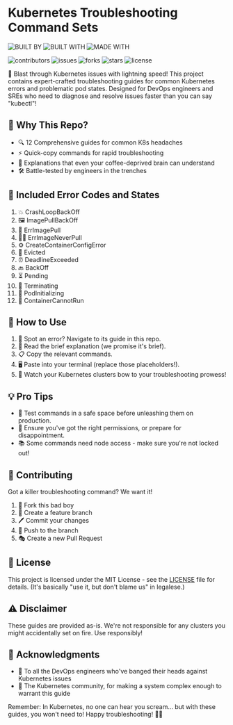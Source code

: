 # Kubernetes Troubleshooting Command Sets

![BUILT BY](https://img.shields.io/badge/BUILT%20BY-DevOps%20Engineers-brightgreen)
![BUILT WITH](https://img.shields.io/badge/BUILT%20WITH-kubectl-ff69b4)
![MADE WITH](https://img.shields.io/badge/MADE%20WITH-Kubernetes-blue)

![contributors](https://img.shields.io/badge/contributors-repo%20not%20found-orange)
![issues](https://img.shields.io/badge/issues-repo%20not%20found-orange)
![forks](https://img.shields.io/badge/forks-repo%20not%20found-orange)
![stars](https://img.shields.io/badge/stars-repo%20not%20found-orange)
![license](https://img.shields.io/badge/license-repo%20not%20found-orange)

🚀 Blast through Kubernetes issues with lightning speed! This project contains expert-crafted troubleshooting guides for common Kubernetes errors and problematic pod states. Designed for DevOps engineers and SREs who need to diagnose and resolve issues faster than you can say "kubectl"!

## 🎯 Why This Repo?

- 🔍 12 Comprehensive guides for common K8s headaches
- ⚡ Quick-copy commands for rapid troubleshooting
- 🧠 Explanations that even your coffee-deprived brain can understand
- 🛠 Battle-tested by engineers in the trenches

## 🐳 Included Error Codes and States

1. 💥 CrashLoopBackOff
2. 🖼 ImagePullBackOff
3. 🚫 ErrImagePull
4. 🙅‍♂️ ErrImageNeverPull
5. ⚙ CreateContainerConfigError
6. 🥾 Evicted
7. ⏰ DeadlineExceeded
8. 🔙 BackOff
9. ⏳ Pending
10. 🛑 Terminating
11. 🏁 PodInitializing
12. 🚷 ContainerCannotRun

## 🚀 How to Use

1. 🔎 Spot an error? Navigate to its guide in this repo.
2. 📖 Read the brief explanation (we promise it's brief).
3. 📋 Copy the relevant commands.
4. 🖥 Paste into your terminal (replace those placeholders!).
5. 🎉 Watch your Kubernetes clusters bow to your troubleshooting prowess!

## 💡 Pro Tips

- 🧪 Test commands in a safe space before unleashing them on production.
- 🔑 Ensure you've got the right permissions, or prepare for disappointment.
- 📚 Some commands need node access - make sure you're not locked out!

## 🤝 Contributing

Got a killer troubleshooting command? We want it!

1. 🍴 Fork this bad boy
2. 🌿 Create a feature branch
3. 🖊 Commit your changes
4. 🚀 Push to the branch
5. 🎭 Create a new Pull Request

## 📜 License

This project is licensed under the MIT License - see the [LICENSE](LICENSE) file for details. (It's basically "use it, but don't blame us" in legalese.)

## ⚠️ Disclaimer

These guides are provided as-is. We're not responsible for any clusters you might accidentally set on fire. Use responsibly!

## 🙏 Acknowledgments

- 🍻 To all the DevOps engineers who've banged their heads against Kubernetes issues
- 💖 The Kubernetes community, for making a system complex enough to warrant this guide

Remember: In Kubernetes, no one can hear you scream... but with these guides, you won't need to! Happy troubleshooting! 🎉🚀
